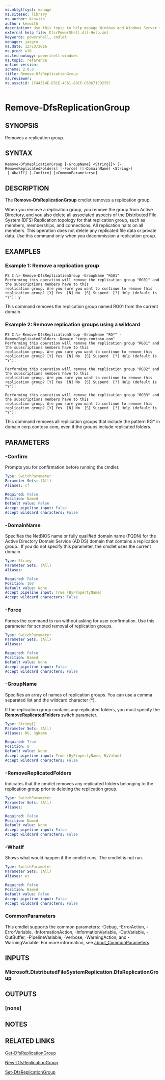 ```yaml
---
ms.mktglfcycl: manage
ms.sitesec: library
ms.author: kenwith
author: kenwith
description: Use this topic to help manage Windows and Windows Server technologies with Windows PowerShell.
external help file: DfsrPowerShell.dll-Help.xml
keywords: powershell, cmdlet
manager: jasgro
ms.date: 12/20/2016
ms.prod: w10
ms.technology: powershell-windows
ms.topic: reference
online version: 
schema: 2.0.0
title: Remove-DfsReplicationGroup
ms.reviewer:
ms.assetid: 1F44314E-D3CE-4C61-88CF-C60671CD235C
---
```


# Remove-DfsReplicationGroup

## SYNOPSIS
Removes a replication group.

## SYNTAX

```
Remove-DfsReplicationGroup [-GroupName] <String[]> [-RemoveReplicatedFolders] [-Force] [[-DomainName] <String>]
 [-WhatIf] [-Confirm] [<CommonParameters>]
```

## DESCRIPTION
The **Remove-DfsReplicationGroup** cmdlet removes a replication group.

When you remove a replication group, you remove the group from Active Directory, and you also delete all associated aspects of the Distributed File System (DFS) Replication topology for that replication group, such as members, memberships, and connections.
All replication halts on all members.
This operation does not delete any replicated file data or private data.
Use this command only when you decommission a replication group.

## EXAMPLES

### Example 1: Remove a replication group
```
PS C:\> Remove-DfsReplicationGroup -GroupName "RG01"
Performing this operation will remove the replication group "RG01" and the subscriptions members have to this
replication group. Are you sure you want to continue to remove this replication group? [Y] Yes  [N] No  [S] Suspend  [?] Help (default is "Y"): y
```

This command removes the replication group named RG01 from the current domain.

### Example 2: Remove replication groups using a wildcard
```
PS C:\> Remove-DfsReplicationGroup -GroupName "RG*" -RemoveReplicatedFolders -Domain "corp.contoso.com"
Performing this operation will remove the replication group "RG01" and the subscriptions members have to this
replication group. Are you sure you want to continue to remove this replication group? [Y] Yes  [N] No  [S] Suspend  [?] Help (default is "Y"):

Performing this operation will remove the replication group "RG02" and the subscriptions members have to this
replication group. Are you sure you want to continue to remove this replication group? [Y] Yes  [N] No  [S] Suspend  [?] Help (default is "Y"):

Performing this operation will remove the replication group "RG03" and the subscriptions members have to this
replication group. Are you sure you want to continue to remove this replication group? [Y] Yes  [N] No  [S] Suspend  [?] Help (default is "Y"):
```

This command removes all replication groups that include the pattern RG* in domain corp.contoso.com, even if the groups include replicated folders.

## PARAMETERS

### -Confirm
Prompts you for confirmation before running the cmdlet.

```yaml
Type: SwitchParameter
Parameter Sets: (All)
Aliases: cf

Required: False
Position: Named
Default value: False
Accept pipeline input: False
Accept wildcard characters: False
```

### -DomainName
Specifies the NetBIOS name or fully qualified domain name (FQDN) for the Active Directory Domain Service (AD DS) domain that contains a replication group..
If you do not specify this parameter, the cmdlet uses the current domain.

```yaml
Type: String
Parameter Sets: (All)
Aliases: 

Required: False
Position: 100
Default value: None
Accept pipeline input: True (ByPropertyName)
Accept wildcard characters: False
```

### -Force
Forces the command to run without asking for user confirmation.
Use this parameter for scripted removal of replication groups.

```yaml
Type: SwitchParameter
Parameter Sets: (All)
Aliases: 

Required: False
Position: Named
Default value: None
Accept pipeline input: False
Accept wildcard characters: False
```

### -GroupName
Specifies an array of names of replication groups.
You can use a comma separated list and the wildcard character (*).

If the replication group contains any replicated folders, you must specify the **RemoveReplicatedFolders** switch parameter.

```yaml
Type: String[]
Parameter Sets: (All)
Aliases: RG, RgName

Required: True
Position: 0
Default value: None
Accept pipeline input: True (ByPropertyName, ByValue)
Accept wildcard characters: False
```

### -RemoveReplicatedFolders
Indicates that the cmdlet removes any replicated folders belonging to the replication group prior to deleting the replication group.

```yaml
Type: SwitchParameter
Parameter Sets: (All)
Aliases: 

Required: False
Position: Named
Default value: None
Accept pipeline input: False
Accept wildcard characters: False
```

### -WhatIf
Shows what would happen if the cmdlet runs.
The cmdlet is not run.

```yaml
Type: SwitchParameter
Parameter Sets: (All)
Aliases: wi

Required: False
Position: Named
Default value: False
Accept pipeline input: False
Accept wildcard characters: False
```

### CommonParameters
This cmdlet supports the common parameters: -Debug, -ErrorAction, -ErrorVariable, -InformationAction, -InformationVariable, -OutVariable, -OutBuffer, -PipelineVariable, -Verbose, -WarningAction, and -WarningVariable. For more information, see [about_CommonParameters](http://go.microsoft.com/fwlink/?LinkID=113216).

## INPUTS

### Microsoft.DistributedFileSystemReplication.DfsReplicationGroup

## OUTPUTS

### [none]

## NOTES

## RELATED LINKS

[Get-DfsReplicationGroup](./Get-DfsReplicationGroup.md)

[New-DfsReplicationGroup](./New-DfsReplicationGroup.md)

[Set-DfsReplicationGroup](./Set-DfsReplicationGroup.md)
